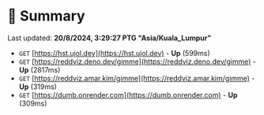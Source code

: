 # 📖 Summary
Last updated: **20/8/2024, 3:29:27 PTG "Asia/Kuala_Lumpur"**

- `GET` [https://hst.ujol.dev](https://hst.ujol.dev) - **Up** (599ms)
- `GET` [https://reddviz.deno.dev/gimme](https://reddviz.deno.dev/gimme) - **Up** (2817ms)
- `GET` [https://reddviz.amar.kim/gimme](https://reddviz.amar.kim/gimme) - **Up** (319ms)
- `GET` [https://dumb.onrender.com](https://dumb.onrender.com) - **Up** (309ms)
